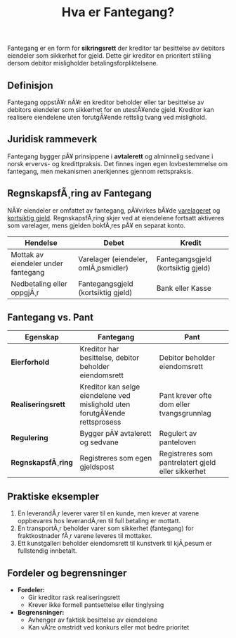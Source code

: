 ﻿---
title: "Hva er Fantegang?"
meta_title: "Hva er Fantegang?"
meta_description: 'Fantegang er en form for **sikringsrett** der kreditor tar besittelse av debitors eiendeler som sikkerhet for gjeld. Dette gir kreditor en prioritert stilling d...'
slug: hva-er-fantegang
type: blog
layout: pages/single
---

Fantegang er en form for **sikringsrett** der kreditor tar besittelse av debitors eiendeler som sikkerhet for gjeld. Dette gir kreditor en prioritert stilling dersom debitor misligholder betalingsforpliktelsene.

## Definisjon

Fantegang oppstÃ¥r nÃ¥r en kreditor beholder eller tar besittelse av debitors eiendeler som sikkerhet for en utestÃ¥ende gjeld. Kreditor kan realisere eiendelene uten forutgÃ¥ende rettslig tvang ved mislighold.

## Juridisk rammeverk

Fantegang bygger pÃ¥ prinsippene i **avtalerett** og alminnelig sedvane i norsk ervervs- og kredittpraksis. Det finnes ingen egen lovbestemmelse om fantegang, men mekanismen anerkjennes gjennom rettspraksis.

## RegnskapsfÃ¸ring av Fantegang

NÃ¥r eiendeler er omfattet av fantegang, pÃ¥virkes bÃ¥de [varelageret](/blogs/regnskap/hva-er-varelager "Hva er Varelager? En Komplett Guide til BokfÃ¸ring av Lager") og [kortsiktig gjeld](/blogs/regnskap/kortsiktig-gjeld "Hva er Kortsiktig Gjeld? En Guide til Gjeld som Forfaller innen 12 mÃ¥neder"). RegnskapsfÃ¸ring skjer ved at eiendelene fortsatt aktiveres som varelager, mens gjelden bokfÃ¸res pÃ¥ en separat konto.

| Hendelse                             | Debet                               | Kredit                              |
|--------------------------------------|-------------------------------------|-------------------------------------|
| Mottak av eiendeler under fantegang | Varelager (eiendeler, omlÃ¸psmidler) | Fantegangsgjeld (kortsiktig gjeld)  |
| Nedbetaling eller oppgjÃ¸r            | Fantegangsgjeld (kortsiktig gjeld)  | Bank eller Kasse                     |

## Fantegang vs. Pant

| Egenskap           | Fantegang                                                                 | Pant                                             |
|--------------------|---------------------------------------------------------------------------|--------------------------------------------------|
| **Eierforhold**      | Kreditor har besittelse, debitor beholder eiendomsrett                      | Debitor beholder eiendomsrett                     |
| **Realiseringsrett** | Kreditor kan selge eiendelene ved mislighold uten forutgÃ¥ende rettsprosess | Pant krever ofte dom eller tvangsgrunnlag         |
| **Regulering**       | Bygger pÃ¥ avtalerett og sedvane                                            | Regulert av panteloven                            |
| **RegnskapsfÃ¸ring**  | Registreres som egen gjeldspost                                           | Registreres som pantrelatert gjeld eller sikkerhet |

## Praktiske eksempler

1. En leverandÃ¸r leverer varer til en kunde, men krever at varene oppbevares hos leverandÃ¸ren til full betaling er mottatt.
2. En transportÃ¸r beholder varer som sikkerhet (fantegang) for fraktkostnader fÃ¸r varene leveres til mottaker.
3. Ett kunstgalleri beholder eiendomsrett til kunstverk til kjÃ¸pesum er fullstendig innbetalt.

## Fordeler og begrensninger

* **Fordeler:**
  * Gir kreditor rask realiseringsrett
  * Krever ikke formell pantsettelse eller tinglysing
* **Begrensninger:**
  * Avhenger av faktisk besittelse av eiendelene
  * Kan vÃ¦re omstridt ved konkurs eller mot bedre prioritet


